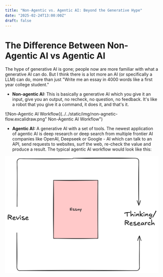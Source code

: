 ```yaml
---
title: "Non-Agentic vs. Agentic AI: Beyond the Generative Hype"
date: "2025-02-24T13:00:00Z"
draft: false
---
```


# The Difference Between Non-Agentic AI vs Agentic AI

The hype of generative AI is gone; people now are more familiar with what a generative AI can do. But I think there is a lot more an AI (or specifically a LLM) can do, more than just "Write me an essay in 4000 words like a first year college student."

- **Non-agentic AI:** This is basically a generative AI which you give it an input, give you an output, no recheck, no question, no feedback. It's like a robot that you give it a command, it does it, and that's it.

![Non-Agentic AI Workflow](../../static/img/non-agnetic-flow.excalidraw.png" Non-Agentic AI Workflow")

- **Agentic AI:** A generative AI with a set of tools. The newest application of agentic AI is deep research or deep search from multiple frontier AI companies like OpenAI, Deepseek or Google - AI which can talk to an API, send requests to websites, surf the web, re-check the value and produce a result. The typical agentic AI workflow would look like this:

![Agentic AI Workflow](../../static/img/agentic-ai-flow.png "Agentic AI Workflow")

